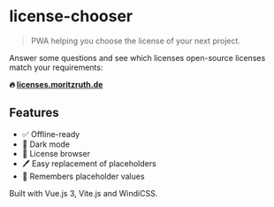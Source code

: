 # license-chooser
> PWA helping you choose the license of your next project.

Answer some questions and see which licenses open-source licenses match your requirements:

**🔥 [licenses.moritzruth.de](https://licenses.moritzruth.de)**

## Features
- ✅ Offline-ready
- 🖤 Dark mode
- 👀 License browser
- 🖊 Easy replacement of placeholders
- 🧠 Remembers placeholder values

Built with Vue.js 3, Vite.js and WindiCSS.
